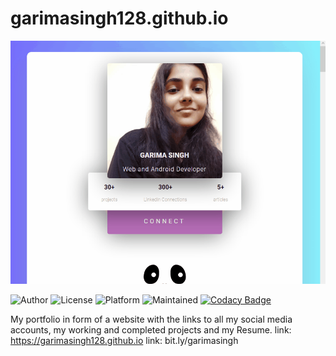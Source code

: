 # garimasingh128.github.io

![Demo](video.gif)


![Author](https://img.shields.io/badge/author-SujanVulasala-orange)
![License](https://img.shields.io/badge/license-MIT-brightgreen)
![Platform](https://img.shields.io/badge/platform-Visual%20Studio%20Code-blue)
![Maintained](https://img.shields.io/maintenance/yes/2020)
[![Codacy Badge](https://api.codacy.com/project/badge/Grade/e52b4d5ce490402a8adfe52eb45dc573)](https://app.codacy.com/manual/garimasingh128/garimasingh128.github.io?utm_source=github.com&utm_medium=referral&utm_content=garimasingh128/garimasingh128.github.io&utm_campaign=Badge_Grade_Dashboard)

My portfolio in form of a website with the links to all my social media accounts, my working and completed projects and my Resume.
link: https://garimasingh128.github.io
link: bit.ly/garimasingh
